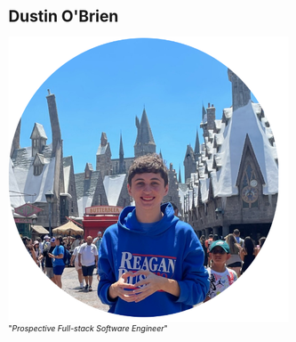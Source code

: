 # Dustin O'Brien
![Dustin Photo](./assets/dustin.png)
"*Prospective Full-stack Software Engineer*"


